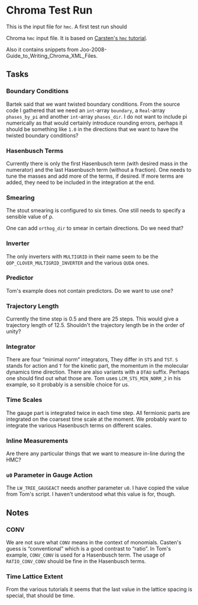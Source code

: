 # Chroma Test Run

This is the input file for `hmc`. A first test run should 

Chroma `hmc` input file. It is based on [Carsten's `hmc`
tutorial](http://people.physik.hu-berlin.de/~urbach/lap08/hmc/).

Also it contains snippets from Joo-2008-Guide_to_Writing_Chroma_XML_Files.

## Tasks

### Boundary Conditions

Bartek said that we want twisted boundary conditions. From the source code I
gathered that we need an `int`-array `boundary`, a `Real`-array `phases_by_pi`
and another `int`-array `phases_dir`. I do not want to include pi numerically
as that would certainly introduce rounding errors, perhaps it should be
something like `1.0` in the directions that we want to have the twisted
boundary conditions?

### Hasenbusch Terms

Currently there is only the first Hasenbusch term (with desired mass in the
numerator) and the last Hasenbusch term (without a fraction). One needs to tune
the masses and add more of the terms, if desired. If more terms are added, they
need to be included in the integration at the end.

### Smearing

The stout smearing is configured to six times. One still needs to specify a
sensible value of ρ.

One can add `orthog_dir` to smear in certain directions. Do we need that?

### Inverter

The only inverters with `MULTIGRID` in their name seem to be the
`QOP_CLOVER_MULTIGRID_INVERTER` and the various `QUDA` ones.

### Predictor

Tom's example does not contain predictors. Do we want to use one?

### Trajectory Length

Currently the time step is 0.5 and there are 25 steps. This would give a
trajectory length of 12.5. Shouldn't the trajectory length be in the order of
unity?

### Integrator

There are four “minimal norm“ integrators, They differ in `STS` and `TST`. `S`
stands for action and `T` for the kinetic part, the momentum in the molecular
dynamics time direction. There are also variants with a `DTAU` suffix. Perhaps
one should find out what those are. Tom uses `LCM_STS_MIN_NORM_2` in his
example, so it probably is a sensible choice for us.

### Time Scales

The gauge part is integrated twice in each time step. All fermionic parts are
integrated on the coarsest time scale at the moment. We probably want to
integrate the various Hasenbusch terms on different scales.

### Inline Measurements

Are there any particular things that we want to measure in-line during the HMC?

### `u0` Parameter in Gauge Action

The `LW_TREE_GAUGEACT` needs another parameter `u0`. I have copied the value
from Tom's script. I haven't understood what this value is for, though.

## Notes

### CONV

We are not sure what `CONV` means in the context of monomials. Casten's guess
is “conventional” which is a good contrast to “ratio”. In Tom's example,
`CONV_CONV` is used for a Hasenbusch term. The usage of `RATIO_CONV_CONV`
should be fine in the Hasenbusch terms.

### Time Lattice Extent

From the various tutorials it seems that the last value in the lattice spacing
is special, that should be time.

<!-- vim: set spell textwidth=79 : -->
